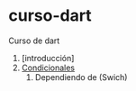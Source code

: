# curso-dart
Curso de dart

1. [introducción]
2. [Condicionales](condicionales/readme.md)
    1. Dependiendo de (Swich)

